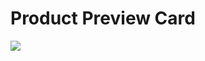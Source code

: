 # Product Preview Card

<img src='https://user-images.githubusercontent.com/20695270/203641255-7fc24dfd-020e-4c34-9d26-7310d12d012b.png'>
